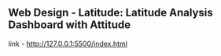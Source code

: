 ## Web Design - Latitude: Latitude Analysis Dashboard with Attitude

link - http://127.0.0.1:5500/index.html
